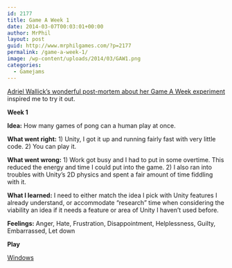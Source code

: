 ```yaml
---
id: 2177
title: Game A Week 1
date: 2014-03-07T00:03:01+00:00
author: MrPhil
layout: post
guid: http://www.mrphilgames.com/?p=2177
permalink: /game-a-week-1/
image: /wp-content/uploads/2014/03/GAW1.png
categories:
  - Gamejams
---
```

[Adriel Wallick&#8217;s wonderful post-mortem about her Game A Week experiment](http://gamasutra.com/blogs/AdrielWallick/20140226/211761/Make_Many_Games_Learn_Many_Things.php) inspired me to try it out.

**Week 1**

**Idea:** How many games of pong can a human play at once.

**What went right:** 1) Unity, I got it up and running fairly fast with very little code. 2) You can play it.

**What went wrong:** 1) Work got busy and I had to put in some overtime. This reduced the energy and time I could put into the game. 2) I also ran into troubles with Unity&#8217;s 2D physics and spent a fair amount of time fiddling with it.

**What I learned:** I need to either match the idea I pick with Unity features I already understand, or accommodate &#8220;research&#8221; time when considering the viability an idea if it needs a feature or area of Unity I haven&#8217;t used before.

**Feelings:** Anger, Hate, Frustration, Disappointment, Helplessness, Guilty, Embarrassed, Let down

**Play**
  
[Windows](https://s3.amazonaws.com/mrphilgames/GAW/GAW1/Mr.+Phil+Games+Game+A+Week+1.zip)